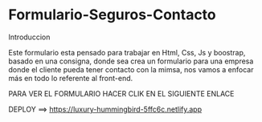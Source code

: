 ﻿# Formulario-Seguros-Contacto

Introduccion

Este formulario esta pensado para trabajar en Html, Css, Js y boostrap, basado en
una consigna, donde sea crea un formulario para una empresa donde el cliente pueda
tener contacto con la mimsa, nos vamos a enfocar más en todo lo referente al front-end.


PARA VER EL FORMULARIO HACER CLIK EN EL SIGUIENTE ENLACE

DEPLOY ==> https://luxury-hummingbird-5ffc6c.netlify.app
